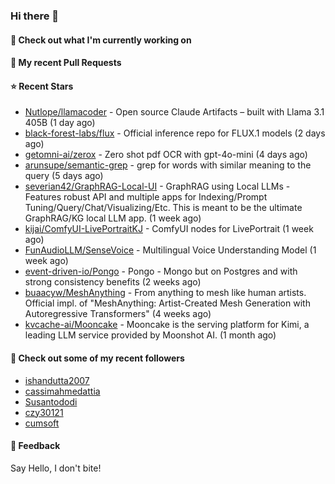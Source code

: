 ### Hi there 👋

#### 👷 Check out what I'm currently working on

#### 🔨 My recent Pull Requests


#### ⭐ Recent Stars

- [Nutlope/llamacoder](https://github.com/Nutlope/llamacoder) - Open source Claude Artifacts – built with Llama 3.1 405B (1 day ago)
- [black-forest-labs/flux](https://github.com/black-forest-labs/flux) - Official inference repo for FLUX.1 models (2 days ago)
- [getomni-ai/zerox](https://github.com/getomni-ai/zerox) - Zero shot pdf OCR with gpt-4o-mini (4 days ago)
- [arunsupe/semantic-grep](https://github.com/arunsupe/semantic-grep) - grep for words with similar meaning to the query (5 days ago)
- [severian42/GraphRAG-Local-UI](https://github.com/severian42/GraphRAG-Local-UI) - GraphRAG using Local LLMs - Features robust API and multiple apps for Indexing/Prompt Tuning/Query/Chat/Visualizing/Etc. This is meant to be the ultimate GraphRAG/KG local LLM app.  (1 week ago)
- [kijai/ComfyUI-LivePortraitKJ](https://github.com/kijai/ComfyUI-LivePortraitKJ) - ComfyUI nodes for LivePortrait (1 week ago)
- [FunAudioLLM/SenseVoice](https://github.com/FunAudioLLM/SenseVoice) - Multilingual Voice Understanding Model (1 week ago)
- [event-driven-io/Pongo](https://github.com/event-driven-io/Pongo) - Pongo - Mongo but on Postgres and with strong consistency benefits (2 weeks ago)
- [buaacyw/MeshAnything](https://github.com/buaacyw/MeshAnything) - From anything to mesh like human artists. Official impl. of &#34;MeshAnything: Artist-Created Mesh Generation with Autoregressive Transformers&#34; (4 weeks ago)
- [kvcache-ai/Mooncake](https://github.com/kvcache-ai/Mooncake) - Mooncake is the serving platform for Kimi, a leading LLM service provided by Moonshot AI. (1 month ago)

#### 👯 Check out some of my recent followers

- [ishandutta2007](https://github.com/ishandutta2007)
- [cassimahmedattia](https://github.com/cassimahmedattia)
- [Susantododi](https://github.com/Susantododi)
- [czy30121](https://github.com/czy30121)
- [cumsoft](https://github.com/cumsoft)

#### 💬 Feedback

Say Hello, I don't bite!